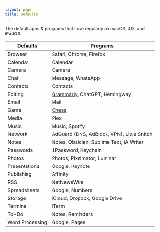 ```yaml
---
layout: page
title: Defaults
---
```


The default apps & programs that I use regularly on macOS, iOS, and iPadOS.

| Defaults | Programs |
| -------- | ----------------------- |
| Browser  | Safari, Chrome, Firefox |
| Calendar | Calendar |
| Camera | Camera |
| Chat | Message, WhatsApp |
| Contacts | Contacts |
| Editing | [Grammarly](https://www.grammarly.com/referrals/redeem?key=x838610kme0m8skw), ChatGPT, Hemingway |
| Email | Mail |
| Game | [Chess](https://www.chess.com/member/01nchess) |
| Media | Plex |
| Music | Music, Spotify |
| Network | AdGuard (DNS, AdBlock, VPN), Little Snitch |
| Notes | Notes, Obsidian, Sublime Text, iA Writer |
| Passwords | 1Password, Keychain |
| Photos | Photos, Pixelmator, Luminar |
| Presentations | Google, Keynote |
| Publishing | Affinity |
| RSS | NetNewsWire |
| Spreadsheets | Google, Numbers |
| Storage | iCloud, Dropbox, Google Drive |
| Terminal | iTerm |
| To-Do | Notes, Reminders |
| Word Processing | Google, Pages |